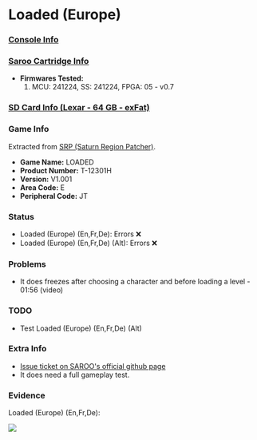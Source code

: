 # Loaded (Europe)

### [Console Info](../../../../Info/Consoles/VA13/README.md)

### [Saroo Cartridge Info](../../../../Info/Cartridges/GuangzhouSanStarOnlineShop/1.6/README.md)

- <b>Firmwares Tested:</b>
  1. MCU: 241224, SS: 241224, FPGA: 05 - v0.7

### [SD Card Info (Lexar - 64 GB - exFat)](../../../../Info/SdCards/Lexar/64GB/exfat/README.md)

### Game Info

Extracted from [SRP (Saturn Region Patcher)](https://segaxtreme.net/resources/saturn-region-patcher.81/download).

- <b>Game Name:</b> LOADED
- <b>Product Number:</b> T-12301H
- <b>Version:</b> V1.001
- <b>Area Code:</b> E
- <b>Peripheral Code:</b> JT

### Status

- Loaded (Europe) (En,Fr,De): Errors :x:
- Loaded (Europe) (En,Fr,De) (Alt): Errors :x:

### Problems

- It does freezes after choosing a character and before loading a level - 01:56 (video)

### TODO

- Test Loaded (Europe) (En,Fr,De) (Alt)

### Extra Info

- [Issue ticket on SAROO's official github page](https://github.com/tpunix/SAROO/issues/296)
- It does need a full gameplay test.

### Evidence

Loaded (Europe) (En,Fr,De):

[![](https://img.youtube.com/vi/YUmVo4TNE9g/0.jpg)](https://www.youtube.com/watch?v=YUmVo4TNE9g)
